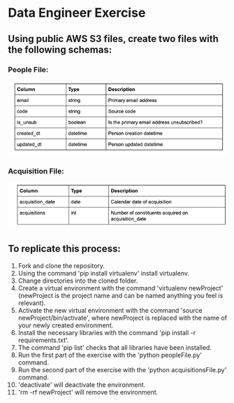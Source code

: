 # Data Engineer Exercise

## Using public AWS S3 files, create two files with the following schemas:

### People File:
<img src="images/schema1.png" alt="People Schema">


### Acquisition File:
<img src="images/schema2.png" alt="Acquisition Schema">


## To replicate this process:

1. Fork and clone the repository.
2. Using the command 'pip install virtualenv' install virtualenv.
3. Change directories into the cloned folder.
4. Create a virtual environment with the command 'virtualenv newProject' (newProject is the project name and can be named anything you feel is relevant).
5. Activate the new virtual environment with the command 'source newProject/bin/activate', where newProject is replaced with the name of your newly created environment.
6. Install the necessary libraries with the command 'pip install -r requirements.txt'.
7. The command 'pip list' checks that all libraries have been installed.
8. Run the first part of the exercise with the 'python peopleFile.py' command.
9.  Run the second part of the exercise with the 'python acquisitionsFile.py' command.
10. 'deactivate' will deactivate the environment.
11.  'rm -rf newProject' will remove the environment.
